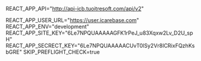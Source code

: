 REACT_APP_API="http://api-icb.tuoitresoft.com/api/v2"

REACT_APP_USER_URL="https://user.icarebase.com"
REACT_APP_ENV="development"
REACT_APP_SITE_KEY="6Le7NPQUAAAAAGFK1rPeJ_u83Xqxw2Lv_D2U_spH"
REACT_APP_SECRECT_KEY="6Le7NPQUAAAAACUvT0lSy2Vr8lCRixFQzhKsbGRE"
SKIP_PREFLIGHT_CHECK=true